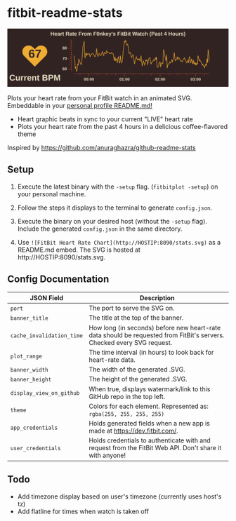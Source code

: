 # fitbit-readme-stats

![FitBit Heart Rate Chart Example](example.svg)

Plots your heart rate from your FitBit watch in an animated SVG. Embeddable in your [personal profile README.md!](https://docs.github.com/en/github/setting-up-and-managing-your-github-profile/managing-your-profile-readme)
- Heart graphic beats in sync to your current "LIVE" heart rate
- Plots your heart rate from the past 4 hours in a delicious coffee-flavored theme

Inspired by https://github.com/anuraghazra/github-readme-stats

## Setup
1. Execute the latest binary with the `-setup` flag. (`fitbitplot -setup`) on your personal machine.

2. Follow the steps it displays to the terminal to generate `config.json`.

3. Execute the binary on your desired host (without the `-setup` flag). Include the generated `config.json` in the same directory.

4. Use `![FitBit Heart Rate Chart](http://HOSTIP:8090/stats.svg)` as a README.md embed.
   The SVG is hosted at http://HOSTIP:8090/stats.svg.

## Config Documentation
| JSON Field  | Description   |
|-------------|---------------|
| `port` | The port to serve the SVG on. |
| `banner_title` | The title at the top of the banner. |
| `cache_invalidation_time` | How long (in seconds) before new heart-rate data should be requested from FitBit's servers. Checked every SVG request. |
| `plot_range` | The time interval (in hours) to look back for heart-rate data. |
| `banner_width` | The width of the generated .SVG. |
| `banner_height` | The height of the generated .SVG. |
| `display_view_on_github` | When true, displays watermark/link to this GitHub repo in the top left. |
| `theme` | Colors for each element. Represented as: `rgba(255, 255, 255, 255)` |
| `app_credentials` | Holds generated fields when a new app is made at https://dev.fitbit.com/. |
| `user_credentials` | Holds credentials to authenticate with and request from the FitBit Web API. Don't share it with anyone! |

## Todo
- Add timezone display based on user's timezone (currently uses host's tz)
- Add flatline for times when watch is taken off
